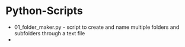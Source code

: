 # Python-Scripts
- 01_folder_maker.py - script to create and name multiple folders and subfolders through a text file
- 

